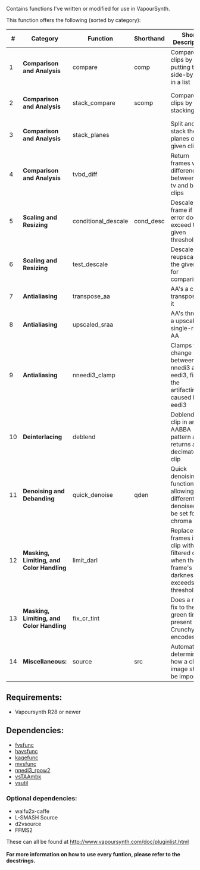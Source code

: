 Contains functions I've written or modified for use in VapourSynth.

This function offers the following (sorted by category):</br>

| # | Category | Function | Shorthand | Short Description | Parameters |
|---|----------|----------|-----------|-------------|------------|
| 1 | **Comparison and Analysis** | compare  | comp | Compare two clips by putting them side-by-side in a list | clip_a, clip_b, frames, rand_frames, rand_total, disable_resample |
| 2 | **Comparison and Analysis** | stack_compare | scomp | Compare two clips by stacking | clips, width, height, stack_vertical, make_diff |
| 3 | **Comparison and Analysis** | stack_planes| | Split and stack the planes of a given clip | clip, stack_vertical |
| 4 | **Comparison and Analysis** | tvbd_diff | | Return frames with differences between the tv and bd clips | tv, bd, threshold |
| 5 | **Scaling and Resizing** | conditional_descale | cond_desc | Descale a frame if the error doesn't exceed the given threshold | clip, height, b, c, threshold, w2x
| 6 | **Scaling and Resizing** | test_descale | | Descales and reupscales the given clip for comparison | clip, height, kernel, b, c, taps |
| 7 | **Antialiasing** | transpose_aa | | AA's a clip by transposing it | clip, eedi3 |
| 8 | **Antialiasing** | upscaled_sraa | | AA's through a upscaled single-rate AA | clip, rfactor, rep, h |
| 9 | **Antialiasing** | nneedi3_clamp | | Clamps the change between nnedi3 and eedi3, fixing the artifacting caused by eedi3 | clip, mask, strong_mask, show_mask, opencl, strength, alpha, beta, gamma, nrad, mdis, nsize, nns, qual |
| 10 | **Deinterlacing** | deblend | | Deblends a clip in an AABBA pattern and returns a decimated clip | clip, rep |
| 11 | **Denoising and Debanding** | quick_denoise | qden | Quick denoising function, allowing for different denoisers to be set for the chroma | clip, sigma, cmode, ref, **kwargs |
| 12 | **Masking, Limiting, and Color Handling** | limit_darl | | Replaces frames in a clip with a filtered clip when the frame's darkness exceeds the threshold | clip, filtered, threshold, threshold_range |
| 13 | **Masking, Limiting, and Color Handling** | fix_cr_tint | | Does a rough fix to the green tint present in Crunchyroll encodes | clip, value |
| 14 | **Miscellaneous:** | source | src | Automatically determines how a clip or image should be imported | scr, force_lsmas, ref, fpsnum, fpsden


## Requirements:

- Vapoursynth R28 or newer

## Dependencies:

- [fvsfunc](https://github.com/Irrational-Encoding-Wizardry/fvsfunc)
- [havsfunc](https://github.com/HomeOfVapourSynthEvolution/havsfunc)
- [kagefunc](https://github.com/Irrational-Encoding-Wizardry/kagefunc)
- [mvsfunc](https://github.com/HomeOfVapourSynthEvolution/mvsfunc)
- [nnedi3_rpow2](https://github.com/darealshinji/vapoursynth-plugins/blob/master/scripts/nnedi3_rpow2.py)
- [vsTAAmbk](https://github.com/HomeOfVapourSynthEvolution/vsTAAmbk)
- [vsutil](https://github.com/Irrational-Encoding-Wizardry/vsutil)

### Optional dependencies:
- waifu2x-caffe
- L-SMASH Source
- d2vsource
- FFMS2

These can all be found at <http://www.vapoursynth.com/doc/pluginlist.html>
<br>
<br>
**For more information on how to use every funtion, please refer to the docstrings.**